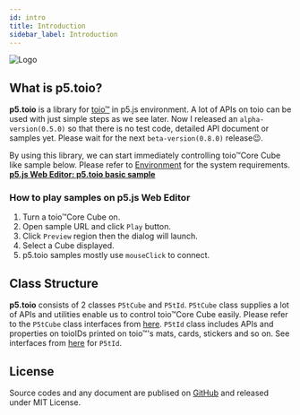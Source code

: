 ```yaml
---
id: intro
title: Introduction
sidebar_label: Introduction
---
```


![Logo](https://tetunori.github.io/p5.toio/images/logo-a.png 'Logo')
## What is p5.toio?
**p5.toio** is a library for [toio™](https://toio.io/) in p5.js environment. A lot of APIs on toio can be used with just simple steps as we see later. Now I released an `alpha-version(0.5.0)` so that there is no test code, detailed API document or samples yet. Please wait for the next `beta-version(0.8.0)` release😉.

By using this library, we can start immediately controlling toio™Core Cube like sample below. Please refer to [Environment](https://tetunori.github.io/p5.toio/docs/env) for the system requirements.  
**[p5.js Web Editor: p5.toio basic sample](https://editor.p5js.org/tetunori/sketches/x-m5aIlWp)**  

### How to play samples on p5.js Web Editor
1. Turn a toio™Core Cube on.
2. Open sample URL and click `Play` button.
3. Click `Preview` region then the dialog will launch.
4. Select a Cube displayed.
  1. p5.toio samples mostly use `mouseClick` to connect.

## Class Structure
**p5.toio** consists of 2 classes `P5tCube` and `P5tId`. `P5tCube` class supplies a lot of APIs and utilities enable us to control toio™Core Cube easily. Please refer to the `P5tCube` class interfaces from [here](https://tetunori.github.io/p5.toio/docs/cube/classes/p5tcube/). `P5tId` class includes APIs and properties on toioIDs printed on toio™'s mats, cards, stickers and so on. See interfaces from [here](https://tetunori.github.io/p5.toio/docs/id/classes/p5tid/) for `P5tId`.  

## License
Source codes and any document are publised on [GitHub](https://github.com/tetunori/p5.toio/) and released under MIT License.
